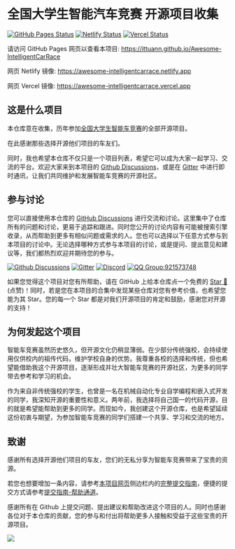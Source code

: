 # 全国大学生智能汽车竞赛 开源项目收集

[![GitHub Pages Status][github-image]][github-url]
[![Netlify Status][netlify-image]][netlify-url]
[![Vercel Status][vercel-image]][vercel-url]

[github-image]: https://img.shields.io/github/deployments/ittuann/Awesome-IntelligentCarRace/github-pages?label=GitHub%20Pages&logo=github
[github-url]: https://ittuann.github.io/Awesome-IntelligentCarRace
[netlify-image]: https://api.netlify.com/api/v1/badges/a417caa8-be38-4fa6-8426-0d97ff68151b/deploy-status
[netlify-url]: https://awesome-intelligentcarrace.netlify.app
[vercel-image]: https://img.shields.io/github/deployments/ittuann/Awesome-IntelligentCarRace/Production?label=Vercel&logo=vercel
[vercel-url]: https://awesome-intelligentcarrace.vercel.app

请访问 GitHub Pages 网页以查看本项目: <https://ittuann.github.io/Awesome-IntelligentCarRace>

网页 Netlify 镜像: <https://awesome-intelligentcarrace.netlify.app>

网页 Vercel 镜像: <https://awesome-intelligentcarrace.vercel.app>

## 这是什么项目

本仓库意在收集，历年参加[全国大学生智能车竞赛](https://baike.baidu.com/item/%E5%85%A8%E5%9B%BD%E5%A4%A7%E5%AD%A6%E7%94%9F%E6%99%BA%E8%83%BD%E6%B1%BD%E8%BD%A6%E7%AB%9E%E8%B5%9B)的全部开源项目。

在此感谢那些选择开源他们项目的车友们。

同时，我也希望本仓库不仅只是一个项目列表，希望它可以成为大家一起学习、交流的平台。欢迎大家来到本项目的 [Github Discussions](https://github.com/ittuann/NEFU-CMEE-DebateTeam/discussions)，或是在 [Gitter](https://app.gitter.im/#/room/#Awesome-IntelligentCarRace:gitter.im) 中进行即时通讯，让我们共同维护和发展智能车竞赛的开源社区。

## 参与讨论

您可以直接使用本仓库的 [GitHub Discussions](https://github.com/ittuann/NEFU-CMEE-DebateTeam/discussions) 进行交流和讨论。这里集中了仓库所有的问题和讨论，更易于追踪和跟进。同时您公开的讨论内容有可能被搜索引擎收录，从而帮助到更多有相似问题或需求的人。您也可以选择以下任意方式参与到本项目的讨论中。无论选择哪种方式参与本项目的讨论，或是提问、提出意见和建议等，我们都热烈欢迎并期待您的参与。

[![Github Discussions](https://img.shields.io/badge/chat-on_github_discussions-brightgreen?logo=github&labelColor=171515&style=flat-square)](https://github.com/ittuann/NEFU-CMEE-DebateTeam/discussions)
[![Gitter](https://img.shields.io/gitter/room/:ittuann/:Awesome-IntelligentCarRace-red?logo=gitter&style=flat-square)](https://app.gitter.im/#/room/#Awesome-IntelligentCarRace:gitter.im)
[![Discord](https://img.shields.io/badge/chat-on_discord-brightgreen?logo=discord&labelColor=7289da&style=flat-square)](https://discord.gg/Wsk6vfjZXw)
[![QQ Group:921573748](https://img.shields.io/badge/chat-on_qq_group-brightgreen?logo=tencent-qq&labelColor=1ebafc&style=flat-square)](https://qm.qq.com/cgi-bin/qm/qr?k=I1WBVAG2KYNjmXqZ1vFEqHEwQYJ47UAF&jump_from=webapi&authKey=JOKtfW49rAJ0q29SUpWG7QrqFbnG15QQK3kQLefCDAmdfpoDupfol1RhZutRBdez)

如果您觉得这个项目对您有所帮助，请在 GitHub 上给本仓库点一个免费的 [Star 🌟](https://github.com/ittuann/Awesome-IntelligentCarRace) (点赞)！同时，若是您在本项目的合集中发现某些仓库对您有参考价值，也希望您能为其 Star。您的每一个 Star 都是对我们开源项目的肯定和鼓励，感谢您对开源的支持！

## 为何发起这个项目

智能车竞赛虽然历史悠久，但开源文化仍稍显薄弱。在少部分传统强校，会持续使用仅供校内的祖传代码，维护学校自身的优势。我尊重各校的选择和传统，但也希望能借助我这个开源项目，逐渐形成并壮大智能车竞赛的开源社区，为更多的同学带去参考和学习的机会。

作为来自非传统强校的学生，也曾是一名在机械自动化专业自学编程和嵌入式开发的同学，我深知开源的重要性和意义。两年前，我选择将自己国一的代码开源，目的就是希望能帮助到更多的同学。而现如今，我创建这个开源仓库，也是希望延续这份初衷与期望，为参加智能车竞赛的同学们搭建一个共享、学习和交流的地方。

## 致谢

感谢所有选择开源他们项目的车友，您们的无私分享为智能车竞赛带来了宝贵的资源。

若您也想要增加一条内容，请参考[本项目网页](https://ittuann.github.io/Awesome-IntelligentCarRace)侧边栏内的[完整提交指南](https://ittuann.github.io/Awesome-IntelligentCarRace/contribution)，便捷的提交方式请参考[提交指南-帮助通道](https://ittuann.github.io/Awesome-IntelligentCarRace/contribution/#_5)。

感谢所有在 Github 上提交问题、提出建议和帮助改进这个项目的人。同时也感谢各位对于本仓库的贡献，您的参与和付出将帮助更多人接触和受益于这些宝贵的开源项目。

<a href="https://github.com/ittuann/Awesome-IntelligentCarRace/graphs/contributors">
  <img src="https://contrib.rocks/image?repo=ittuann/Awesome-IntelligentCarRace" />
</a>
